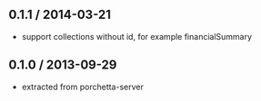 ## 0.1.1 / 2014-03-21

  * support collections without id, for example financialSummary

## 0.1.0 / 2013-09-29

  * extracted from porchetta-server
